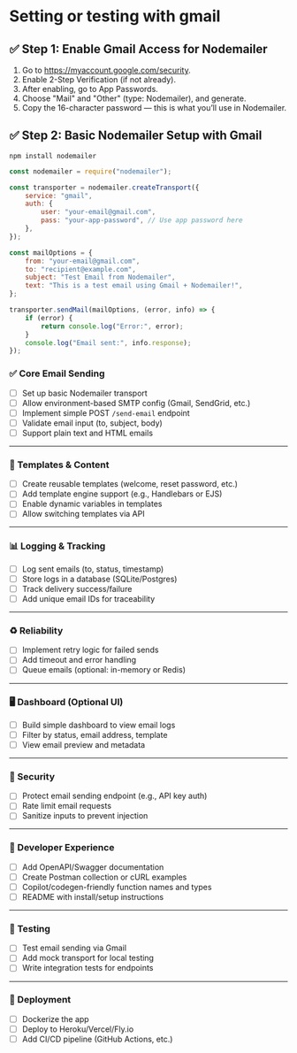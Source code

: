 # Setting or testing with gmail

## ✅ Step 1: Enable Gmail Access for Nodemailer

1. Go to https://myaccount.google.com/security.
1. Enable 2-Step Verification (if not already).
1. After enabling, go to App Passwords.
1. Choose "Mail" and "Other" (type: Nodemailer), and generate.
1. Copy the 16-character password — this is what you’ll use in Nodemailer.

## ✅ Step 2: Basic Nodemailer Setup with Gmail

`npm install nodemailer`

```js
const nodemailer = require("nodemailer");

const transporter = nodemailer.createTransport({
    service: "gmail",
    auth: {
        user: "your-email@gmail.com",
        pass: "your-app-password", // Use app password here
    },
});

const mailOptions = {
    from: "your-email@gmail.com",
    to: "recipient@example.com",
    subject: "Test Email from Nodemailer",
    text: "This is a test email using Gmail + Nodemailer!",
};

transporter.sendMail(mailOptions, (error, info) => {
    if (error) {
        return console.log("Error:", error);
    }
    console.log("Email sent:", info.response);
});
```
### ✅ Core Email Sending

- [ ] Set up basic Nodemailer transport
- [ ] Allow environment-based SMTP config (Gmail, SendGrid, etc.)
- [ ] Implement simple POST `/send-email` endpoint
- [ ] Validate email input (to, subject, body)
- [ ] Support plain text and HTML emails

---

### 🧩 Templates & Content

- [ ] Create reusable templates (welcome, reset password, etc.)
- [ ] Add template engine support (e.g., Handlebars or EJS)
- [ ] Enable dynamic variables in templates
- [ ] Allow switching templates via API

---

### 📊 Logging & Tracking

- [ ] Log sent emails (to, status, timestamp)
- [ ] Store logs in a database (SQLite/Postgres)
- [ ] Track delivery success/failure
- [ ] Add unique email IDs for traceability

---

### ♻️ Reliability

- [ ] Implement retry logic for failed sends
- [ ] Add timeout and error handling
- [ ] Queue emails (optional: in-memory or Redis)

---

### 🖥️ Dashboard (Optional UI)

- [ ] Build simple dashboard to view email logs
- [ ] Filter by status, email address, template
- [ ] View email preview and metadata

---

### 🔐 Security

- [ ] Protect email sending endpoint (e.g., API key auth)
- [ ] Rate limit email requests
- [ ] Sanitize inputs to prevent injection

---

### 🤖 Developer Experience

- [ ] Add OpenAPI/Swagger documentation
- [ ] Create Postman collection or cURL examples
- [ ] Copilot/codegen-friendly function names and types
- [ ] README with install/setup instructions

---

### 🧪 Testing

- [ ] Test email sending via Gmail
- [ ] Add mock transport for local testing
- [ ] Write integration tests for endpoints

---

### 🚀 Deployment

- [ ] Dockerize the app
- [ ] Deploy to Heroku/Vercel/Fly.io
- [ ] Add CI/CD pipeline (GitHub Actions, etc.)
